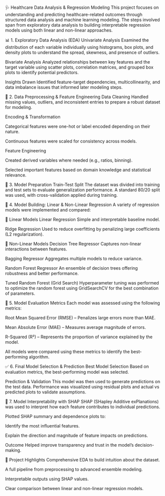 🩺 Healthcare Data Analysis & Regression Modeling
This project focuses on understanding and predicting healthcare-related outcomes through structured data analysis and machine learning modeling. The steps involved span from exploratory data analysis to building interpretable regression models using both linear and non-linear approaches.

📊 1. Exploratory Data Analysis (EDA)
Univariate Analysis
Examined the distribution of each variable individually using histograms, box plots, and density plots to understand the spread, skewness, and presence of outliers.

Bivariate Analysis
Analyzed relationships between key features and the target variable using scatter plots, correlation matrices, and grouped box plots to identify potential predictors.

Insights Drawn
Identified feature-target dependencies, multicollinearity, and data imbalance issues that informed later modeling steps.

🧹 2. Data Preprocessing & Feature Engineering
Data Cleaning
Handled missing values, outliers, and inconsistent entries to prepare a robust dataset for modeling.

Encoding & Transformation

Categorical features were one-hot or label encoded depending on their nature.

Continuous features were scaled for consistency across models.

Feature Engineering

Created derived variables where needed (e.g., ratios, binning).

Selected important features based on domain knowledge and statistical relevance.

🧪 3. Model Preparation
Train-Test Split
The dataset was divided into training and test sets to evaluate generalization performance. A standard 80/20 split was used, with cross-validation applied during training.

🤖 4. Model Building: Linear & Non-Linear Regression
A variety of regression models were implemented and compared:

🔷 Linear Models
Linear Regression
Simple and interpretable baseline model.

Ridge Regression
Used to reduce overfitting by penalizing large coefficients (L2 regularization).

🔶 Non-Linear Models
Decision Tree Regressor
Captures non-linear interactions between features.

Bagging Regressor
Aggregates multiple models to reduce variance.

Random Forest Regressor
An ensemble of decision trees offering robustness and better performance.

Tuned Random Forest (Grid Search)
Hyperparameter tuning was performed to optimize the random forest using GridSearchCV for the best combination of parameters.

📏 5. Model Evaluation Metrics
Each model was assessed using the following metrics:

Root Mean Squared Error (RMSE) – Penalizes large errors more than MAE.

Mean Absolute Error (MAE) – Measures average magnitude of errors.

R-Squared (R²) – Represents the proportion of variance explained by the model.

All models were compared using these metrics to identify the best-performing algorithm.

✅ 6. Final Model Selection & Prediction
Best Model Selection
Based on evaluation metrics, the best-performing model was selected.

Prediction & Validation
This model was then used to generate predictions on the test data.
Performance was visualized using residual plots and actual vs predicted plots to validate assumptions.

📌 7. Model Interpretability with SHAP
SHAP (SHapley Additive exPlanations) was used to interpret how each feature contributes to individual predictions.

Plotted SHAP summary and dependence plots to:

Identify the most influential features.

Explain the direction and magnitude of feature impacts on predictions.

Outcome
Helped improve transparency and trust in the model’s decision-making.

📁 Project Highlights
Comprehensive EDA to build intuition about the dataset.

A full pipeline from preprocessing to advanced ensemble modeling.

Interpretable outputs using SHAP values.

Clear comparison between linear and non-linear regression models.
